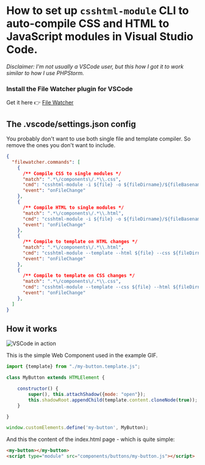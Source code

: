 # How to set up `csshtml-module` CLI to auto-compile CSS and HTML to JavaScript modules in Visual Studio Code.

*Disclaimer: I'm not usually a VSCode user, but this how I got it to work similar to how I use PHPStorm.*

### Install the File Watcher plugin for VSCode
Get it here 👉 [File Watcher](https://marketplace.visualstudio.com/items?itemName=Appulate.filewatcher)


## The .vscode/settings.json config
You probably don't want to use both single file and template compiler. So remove the ones you don't want to include.
```json
{
  "filewatcher.commands": [
    {
      /** Compile CSS to single modules */
      "match": ".*\/components\/.*\\.css",
      "cmd": "csshtml-module -i ${file} -o ${fileDirname}/${fileBasenameNoExt}.style.js --name css",
      "event": "onFileChange"
    },
    {
      /** Compile HTML to single modules */
      "match": ".*\/components\/.*\\.html",
      "cmd": "csshtml-module -i ${file} -o ${fileDirname}/${fileBasenameNoExt}.html.js --name html",
      "event": "onFileChange"
    },
    {
      /** Compile to template on HTML changes */
      "match": ".*\/components\/.*\\.html",
      "cmd": "csshtml-module --template --html ${file} --css ${fileDirname}/${fileBasenameNoExt}.css -o ${fileDirname}/${fileBasenameNoExt}.template.js",
      "event": "onFileChange"
    },
    {
      /** Compile to template on CSS changes */
      "match": ".*\/components\/.*\\.css",
      "cmd": "csshtml-module --template --css ${file} --html ${fileDirname}/${fileBasenameNoExt}.html -o ${fileDirname}/${fileBasenameNoExt}.template.js",
      "event": "onFileChange"
    },
  ]
}
```

## How it works

![VSCode in action](https://github.com/rammewerk/csshtml-module/blob/main/.github/readme/vscode.gif?raw=true)


This is the simple Web Component used in the example GIF.
```js
import {template} from "./my-button.template.js";

class MyButton extends HTMLElement {

    constructor() {
        super(), this.attachShadow({mode: "open"});
        this.shadowRoot.appendChild(template.content.cloneNode(true));
    }

}

window.customElements.define('my-button', MyButton);
```
And this the content of the index.html page - which is quite simple:
```html
<my-button></my-button>
<script type="module" src="components/buttons/my-button.js"></script>
```